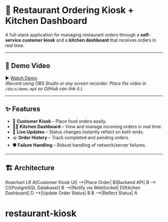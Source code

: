 # 🍔 Restaurant Ordering Kiosk + Kitchen Dashboard

A full-stack application for managing restaurant orders through a **self-service customer kiosk** and a **kitchen dashboard** that receives orders in real time.  

---

## 🎥 Demo Video

▶️ [Watch Demo](./docs/demo.mp4)  
*(Record using OBS Studio or any screen recorder. Place the video in `/docs/demo.mp4` so GitHub can link it.)*

---

## ✨ Features

- 📱 **Customer Kiosk** – Place food orders easily.  
- 🧑‍🍳 **Kitchen Dashboard** – View and manage incoming orders in real time.  
- 🔄 **Live Updates** – Status changes instantly reflect on both ends.  
- 📊 **Order History** – Track completed and pending orders.  
- 🛡️ **Failure Handling** – Robust handling of network/server failures.  

---

## 🏗️ Architecture

flowchart LR
    A[Customer Kiosk UI] -->|Place Order| B[Backend API]
    B --> C[(PostgreSQL Database)]
    B -->|Notify via WebSocket| D[Kitchen Dashboard]
    D -->|Update Order Status| B
    B -->|Reflect Status| A
# restaurant-kiosk
